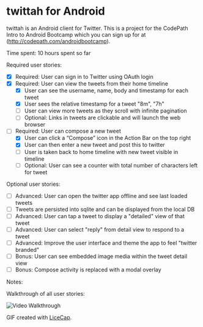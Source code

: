 # twittah for Android

twittah is an Android client for Twitter. This is a project for the CodePath Intro to Android Bootcamp which you can sign up for at (http://codepath.com/androidbootcamp).


Time spent: 10 hours spent so far

Required user stories:

 * [x] Required: User can sign in to Twitter using OAuth login
 * [x] Required: User can view the tweets from their home timeline
    * [x] User can see the username, name, body and timestamp for each tweet
    * [x] User sees the relative timestamp for a tweet "8m", "7h"
    * [ ] User can view more tweets as they scroll with infinite pagination
    * [ ] Optional: Links in tweets are clickable and will launch the web browser
 * [ ] Required: User can compose a new tweet
    * [x] User can click a “Compose” icon in the Action Bar on the top right
    * [x] User can then enter a new tweet and post this to twitter
    * [ ] User is taken back to home timeline with new tweet visible in timeline
    * [ ] Optional: User can see a counter with total number of characters left for tweet

Optional user stories:
 * [ ] Advanced: User can open the twitter app offline and see last loaded tweets
 * [ ] Tweets are persisted into sqlite and can be displayed from the local DB
 * [ ] Advanced: User can tap a tweet to display a "detailed" view of that tweet
 * [ ] Advanced: User can select "reply" from detail view to respond to a tweet
 * [ ] Advanced: Improve the user interface and theme the app to feel "twitter branded"
 * [ ] Bonus: User can see embedded image media within the tweet detail view
 * [ ] Bonus: Compose activity is replaced with a modal overlay

Notes:


Walkthrough of all user stories:

![Video Walkthrough](anim_twittah.gif)

GIF created with [LiceCap](http://www.cockos.com/licecap/).
